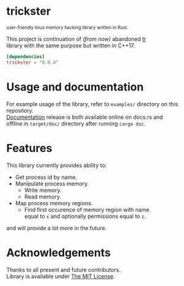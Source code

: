 # trickster
  
<sub> user-friendly linux memory hacking library written in Rust. </sub>
  
This project is continuation of *(from now)* abandoned [tr](https://github.com/neg4n/tr)  
library with the same purpose but written in C++17.
  
```toml
[dependencies]
trickster = "0.0.4"
```

# Usage and documentation

For example usage of the library, refer to `examples/` directory on this repository.  
[Documentation](https://docs.rs/trickster/) release is both available online on docs.rs and  
offline in `target/doc/` directory after running `cargo doc`.

# Features

This library currently provides ability to:
- Get process id by name.
- Manipulate process memory.
    - Write memory.
    - Read memory.
- Map process memory regions.
    - Find first occurence of memory region with name  
      equal to `x` and optionally permissions equal to `z`.
    
and will provide a lot more in the future.

# Acknowledgements
Thanks to all present and future contributors.  
Library is available under [The MIT License](https://opensource.org/licenses/MIT).
